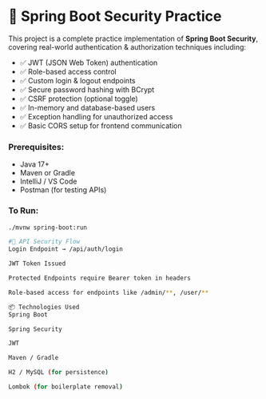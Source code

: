 # 🔐 Spring Boot Security Practice

This project is a complete practice implementation of **Spring Boot Security**, covering real-world authentication & authorization techniques including:

- ✅ JWT (JSON Web Token) authentication
- ✅ Role-based access control
- ✅ Custom login & logout endpoints
- ✅ Secure password hashing with BCrypt
- ✅ CSRF protection (optional toggle)
- ✅ In-memory and database-based users
- ✅ Exception handling for unauthorized access
- ✅ Basic CORS setup for frontend communication
### Prerequisites:
- Java 17+
- Maven or Gradle
- IntelliJ / VS Code
- Postman (for testing APIs)

### To Run:
```bash
./mvnw spring-boot:run

#🔑 API Security Flow
Login Endpoint → /api/auth/login

JWT Token Issued

Protected Endpoints require Bearer token in headers

Role-based access for endpoints like /admin/**, /user/**

📦 Technologies Used
Spring Boot

Spring Security

JWT

Maven / Gradle

H2 / MySQL (for persistence)

Lombok (for boilerplate removal)




